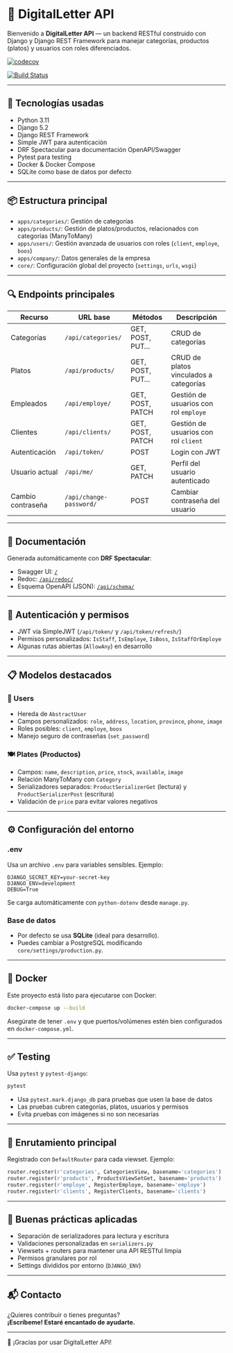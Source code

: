 
# 📄 DigitalLetter API

Bienvenido a **DigitalLetter API** — un backend RESTful construido con Django y Django REST Framework para manejar categorías, productos (platos) y usuarios con roles diferenciados.

[![codecov](https://codecov.io/gh/Jal7283/digitalLetter/branch/main/graph/badge.svg)](https://codecov.io/gh/Jal7283/digitalLetter)

[![Build Status](https://github.com/Jal7283/digitalLetter/actions/workflows/ci.yml/badge.svg)](https://github.com/Jal7283/digitalLetter/actions)

---

## 🚀 Tecnologías usadas

- Python 3.11  
- Django 5.2  
- Django REST Framework  
- Simple JWT para autenticación  
- DRF Spectacular para documentación OpenAPI/Swagger  
- Pytest para testing  
- Docker & Docker Compose  
- SQLite como base de datos por defecto  

---

## 📦 Estructura principal

- `apps/categories/`: Gestión de categorías  
- `apps/products/`: Gestión de platos/productos, relacionados con categorías (ManyToMany)  
- `apps/users/`: Gestión avanzada de usuarios con roles (`client`, `employe`, `boos`)  
- `apps/company/`: Datos generales de la empresa  
- `core/`: Configuración global del proyecto (`settings`, `urls`, `wsgi`)  

---

## 🔍 Endpoints principales

| Recurso           | URL base                | Métodos         | Descripción                           |
|-------------------|-------------------------|------------------|---------------------------------------|
| Categorías        | `/api/categories/`      | GET, POST, PUT… | CRUD de categorías                    |
| Platos            | `/api/products/`        | GET, POST, PUT… | CRUD de platos vinculados a categorías |
| Empleados         | `/api/employe/`         | GET, POST, PATCH| Gestión de usuarios con rol `employe` |
| Clientes          | `/api/clients/`         | GET, POST, PATCH| Gestión de usuarios con rol `client`  |
| Autenticación     | `/api/token/`           | POST            | Login con JWT                         |
| Usuario actual    | `/api/me/`              | GET, PATCH      | Perfil del usuario autenticado        |
| Cambio contraseña | `/api/change-password/` | POST            | Cambiar contraseña del usuario        |

---

## 📑 Documentación

Generada automáticamente con **DRF Spectacular**:

- Swagger UI: [`/`](http://localhost:8000/)  
- Redoc: [`/api/redoc/`](http://localhost:8000/api/redoc/)  
- Esquema OpenAPI (JSON): [`/api/schema/`](http://localhost:8000/api/schema/)

---

## 🔐 Autenticación y permisos

- JWT vía SimpleJWT (`/api/token/` y `/api/token/refresh/`)  
- Permisos personalizados: `IsStaff`, `IsEmploye`, `IsBoss`, `IsStaffOrEmploye`  
- Algunas rutas abiertas (`AllowAny`) en desarrollo

---

## 📋 Modelos destacados

### 🧑 Users

- Hereda de `AbstractUser`  
- Campos personalizados: `role`, `address`, `location`, `province`, `phone`, `image`  
- Roles posibles: `client`, `employe`, `boos`  
- Manejo seguro de contraseñas (`set_password`)  

### 🍽 Plates (Productos)

- Campos: `name`, `description`, `price`, `stock`, `available`, `image`  
- Relación ManyToMany con `Category`  
- Serializadores separados: `ProductSerializerGet` (lectura) y `ProductSerializerPost` (escritura)  
- Validación de `price` para evitar valores negativos

---

## ⚙️ Configuración del entorno

### .env

Usa un archivo `.env` para variables sensibles. Ejemplo:

```env
DJANGO_SECRET_KEY=your-secret-key
DJANGO_ENV=development
DEBUG=True
```

Se carga automáticamente con `python-dotenv` desde `manage.py`.

### Base de datos

- Por defecto se usa **SQLite** (ideal para desarrollo).  
- Puedes cambiar a PostgreSQL modificando `core/settings/production.py`.

---

## 🐳 Docker

Este proyecto está listo para ejecutarse con Docker:

```bash
docker-compose up --build
```

Asegúrate de tener `.env` y que puertos/volúmenes estén bien configurados en `docker-compose.yml`.

---

## ✅ Testing

Usa `pytest` y `pytest-django`:

```bash
pytest
```

- Usa `pytest.mark.django_db` para pruebas que usen la base de datos  
- Las pruebas cubren categorías, platos, usuarios y permisos  
- Evita pruebas con imágenes si no son necesarias

---

## 🔀 Enrutamiento principal

Registrado con `DefaultRouter` para cada viewset. Ejemplo:

```python
router.register(r'categories', CategoriesView, basename='categories')
router.register(r'products', ProductsViewSetGet, basename='products')
router.register(r'employe', RegisterEmploye, basename='employe')
router.register(r'clients', RegisterClients, basename='clients')
```

---

## 🧠 Buenas prácticas aplicadas

- Separación de serializadores para lectura y escritura  
- Validaciones personalizadas en `serializers.py`  
- Viewsets + routers para mantener una API RESTful limpia  
- Permisos granulares por rol  
- Settings divididos por entorno (`DJANGO_ENV`)

---

## 📬 Contacto

¿Quieres contribuir o tienes preguntas?  
**¡Escríbeme! Estaré encantado de ayudarte.**

---

🎉 ¡Gracias por usar DigitalLetter API!
